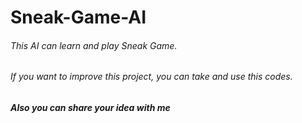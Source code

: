 # Sneak-Game-AI

###### This AI can learn and play Sneak Game.
###### If you want to improve this project, you can take and use this codes.
##### **Also you can share your idea with me**
